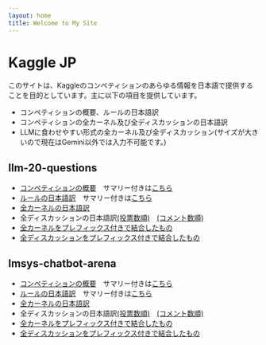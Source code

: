 ```yaml
---
layout: home
title: Welcome to My Site
---
```


# Kaggle JP

このサイトは、Kaggleのコンペティションのあらゆる情報を日本語で提供することを目的としています。主に以下の項目を提供しています。

* コンペティションの概要、ルールの日本語訳
* コンペティションの全カーネル及び全ディスカッションの日本語訳
* LLMに食わせやすい形式の全カーネル及び全ディスカッション(サイズが大きいので現在はGemini以外では入力不可能です。)


## llm-20-questions

* [コンペティションの概要](./llm-20-questions_jp/overview.html)　サマリー付きは[こちら](./llm-20-questions_jp/overview_with_summary.html)
* [ルールの日本語訳](./llm-20-questions_jp/rules.html)　サマリー付きは[こちら](./llm-20-questions_jp/rules_with_summary.html)
* [全カーネルの日本語訳](./llm-20-questions_jp/kernels_by_votes.html)
* 全ディスカッションの日本語訳[(投票数順)](./llm-20-questions_jp/discuss_by_votes.html)　[(コメント数順)](./llm-20-questions_jp/discuss_by_comments.html)
* [全カーネルをプレフィックス付きで結合したもの](./llm-20-questions_jp/kernels_all.html)
* [全ディスカッションをプレフィックス付きで結合したもの](./llm-20-questions_jp/discuss_all.html)

## lmsys-chatbot-arena

* [コンペティションの概要](./lmsys-chatbot-arena_jp/overview.html)　サマリー付きは[こちら](./lmsys-chatbot-arena_jp/overview_with_summary.html)
* [ルールの日本語訳](./lmsys-chatbot-arena_jp/rules.html)　サマリー付きは[こちら](./lmsys-chatbot-arena_jp/rules_with_summary.html)
* [全カーネルの日本語訳](./lmsys-chatbot-arena_jp/kernels_by_votes.html)
* 全ディスカッションの日本語訳[(投票数順)](./lmsys-chatbot-arena_jp/discuss_by_votes.html)　[(コメント数順)](./lmsys-chatbot-arena_jp/discuss_by_comments.html)
* [全カーネルをプレフィックス付きで結合したもの](./lmsys-chatbot-arena_jp/kernels_all.html)
* [全ディスカッションをプレフィックス付きで結合したもの](./lmsys-chatbot-arena_jp/discuss_all.html)